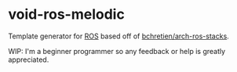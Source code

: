 # void-ros-melodic

Template generator for [ROS](http://www.ros.org/) based off of [bchretien/arch-ros-stacks](https://github.com/bchretien/arch-ros-stacks).

WIP: I'm a beginner programmer so any feedback or help is greatly appreciated.
